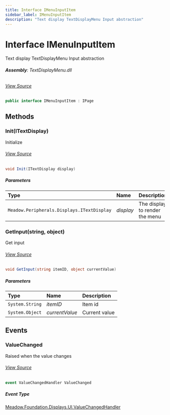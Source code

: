 ```yaml
---
title: Interface IMenuInputItem
sidebar_label: IMenuInputItem
description: "Text display TextDisplayMenu Input abstraction"
---
```

# Interface IMenuInputItem
Text display TextDisplayMenu Input abstraction

###### **Assembly**: TextDisplayMenu.dll
###### [View Source](https://github.com/WildernessLabs/Meadow.Foundation.git/blob/develop/Source/Meadow.Foundation.Libraries_and_Frameworks/Displays.TextDisplayMenu/Driver/Interfaces/IMenuInputItem.cs#L8)
```csharp title="Declaration"
public interface IMenuInputItem : IPage
```
## Methods
### Init(ITextDisplay)
Initialize
###### [View Source](https://github.com/WildernessLabs/Meadow.Foundation.git/blob/develop/Source/Meadow.Foundation.Libraries_and_Frameworks/Displays.TextDisplayMenu/Driver/Interfaces/IMenuInputItem.cs#L14)
```csharp title="Declaration"
void Init(ITextDisplay display)
```

##### Parameters

| Type | Name | Description |
|:--- |:--- |:--- |
| `Meadow.Peripherals.Displays.ITextDisplay` | *display* | The display to render the menu |

### GetInput(string, object)
Get input
###### [View Source](https://github.com/WildernessLabs/Meadow.Foundation.git/blob/develop/Source/Meadow.Foundation.Libraries_and_Frameworks/Displays.TextDisplayMenu/Driver/Interfaces/IMenuInputItem.cs#L21)
```csharp title="Declaration"
void GetInput(string itemID, object currentValue)
```

##### Parameters

| Type | Name | Description |
|:--- |:--- |:--- |
| `System.String` | *itemID* | Item id |
| `System.Object` | *currentValue* | Current value |

## Events
### ValueChanged
Raised when the value changes
###### [View Source](https://github.com/WildernessLabs/Meadow.Foundation.git/blob/develop/Source/Meadow.Foundation.Libraries_and_Frameworks/Displays.TextDisplayMenu/Driver/Interfaces/IMenuInputItem.cs#L26)
```csharp title="Declaration"
event ValueChangedHandler ValueChanged
```
##### Event Type
[Meadow.Foundation.Displays.UI.ValueChangedHandler](../Meadow.Foundation.Displays.UI/ValueChangedHandler)
